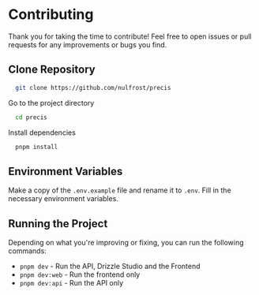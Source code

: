 # Contributing

Thank you for taking the time to contribute! Feel free to open issues or pull requests for any improvements or bugs you find.

## Clone Repository

```bash
  git clone https://github.com/nulfrost/precis
```

Go to the project directory

```bash
  cd precis
```

Install dependencies

```bash
  pnpm install
```

## Environment Variables

Make a copy of the `.env.example` file and rename it to `.env`. Fill in the necessary environment variables.

## Running the Project

Depending on what you're improving or fixing, you can run the following commands:

- `pnpm dev` - Run the API, Drizzle Studio and the Frontend
- `pnpm dev:web` - Run the frontend only
- `pnpm dev:api` - Run the API only

